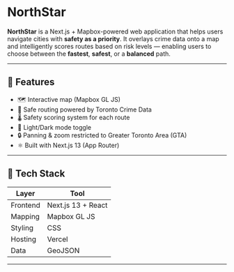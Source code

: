 # NorthStar 

**NorthStar** is a Next.js + Mapbox-powered web application that helps users navigate cities with **safety as a priority**. It overlays crime data onto a map and intelligently scores routes based on risk levels — enabling users to choose between the **fastest**, **safest**, or a **balanced** path.

---

## 🚀 Features

- 🗺️ Interactive map (Mapbox GL JS)
- 🔐 Safe routing powered by Toronto Crime Data
- 🌡️ Safety scoring system for each route
- 🌙 Light/Dark mode toggle 
- 🔒 Panning & zoom restricted to Greater Toronto Area (GTA)
- ⚛️ Built with Next.js 13 (App Router)

---


## 🧪 Tech Stack

| Layer     | Tool                          |
|-----------|-------------------------------|
| Frontend  | Next.js 13 + React            |
| Mapping   | Mapbox GL JS                  |
| Styling   | CSS                           |
| Hosting   | Vercel                        |
| Data      | GeoJSON                       |

---
